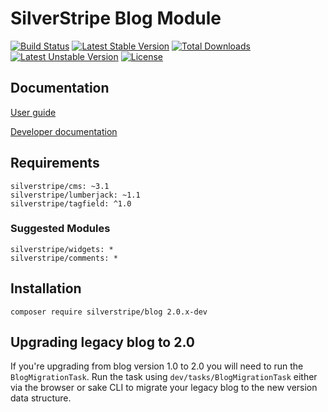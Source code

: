 # SilverStripe Blog Module

[![Build Status](https://travis-ci.org/silverstripe/silverstripe-blog.png?branch=master)](https://travis-ci.org/silverstripe/silverstripe-blog) [![Latest Stable Version](https://poser.pugx.org/silverstripe/blog/v/stable.svg)](https://packagist.org/packages/silverstripe/blog) [![Total Downloads](https://poser.pugx.org/silverstripe/blog/downloads.svg)](https://packagist.org/packages/silverstripe/blog) [![Latest Unstable Version](https://poser.pugx.org/silverstripe/blog/v/unstable.svg)](https://packagist.org/silverstripe/silverstripe/blog) [![License](https://poser.pugx.org/silverstripe/blog/license.svg)](https://packagist.org/packages/silverstripe/blog)

## Documentation
[User guide](docs/en/userguide/index.md)

[Developer documentation](docs/en/index.md)

## Requirements

```
silverstripe/cms: ~3.1
silverstripe/lumberjack: ~1.1
silverstripe/tagfield: ^1.0
```

### Suggested Modules

```
silverstripe/widgets: *
silverstripe/comments: *
```

## Installation

```
composer require silverstripe/blog 2.0.x-dev
```

## Upgrading legacy blog to 2.0

If you're upgrading from blog version 1.0 to 2.0 you will need to run the `BlogMigrationTask`. Run the task using `dev/tasks/BlogMigrationTask` either via the browser or sake CLI to migrate your legacy blog to the new version data structure.


